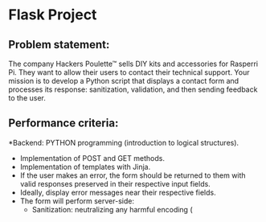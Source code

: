 # Flask Project

## Problem statement:
The company Hackers Poulette™ sells DIY kits and accessories for Rasperri Pi. They want to allow their users to contact their technical support. Your mission is to develop a Python script that displays a contact form and processes its response: sanitization, validation, and then sending feedback to the user.

## Performance criteria:
*Backend: PYTHON programming (introduction to logical structures).
* Implementation of POST and GET methods.
* Implementation of templates with Jinja.
* If the user makes an error, the form should be returned to them with valid responses preserved in their respective input fields.
* Ideally, display error messages near their respective fields.
* The form will perform server-side:
	- Sanitization: neutralizing any harmful encoding (<script>).
	- Validation: mandatory fields + valid email.
* If sanitization and validation are successful, a "Thank you for contacting us." page will be displayed, summarizing all the encoded information.
* Implementation of the honeypot anti-spam technique.
* NO NEED FOR JAVASCRIPT OR CSS.

#### Form fields
- First name & last name. 
- Email.
- Country (list).
- Message. 
- Gender (M/F) (Radio box).
- 3 possible subjects (Repair, Order, Others) (checkboxes). 
All fields are mandatory, except for the subject (in this case, the value should be "Others").

____________________________________


[Here to redirect to the explanation and methodologies used for the project](https://github.com/Crucius96/Becode-Projects/blob/master/Flask_project/explanation.md)
